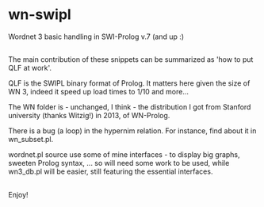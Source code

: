 # wn-swipl
Wordnet 3 basic handling in SWI-Prolog v.7 (and up :)

##
The main contribution of these snippets can be summarized as 'how to put QLF at work'.

QLF is the SWIPL binary format of Prolog.
It matters here given the size of WN 3, indeed it speed up load times to 1/10 and more...

The WN folder is - unchanged, I think - the distribution I got from Stanford university (thanks Witzig!) in 2013, of WN-Prolog.

There is a bug (a loop) in the hypernim relation.
For instance, find about it in wn_subset.pl.

wordnet.pl source use some of mine interfaces - to display big graphs, sweeten Prolog syntax, ... so will need some work to be used,
while wn3_db.pl will be easier, still featuring the essential interfaces.

##
Enjoy!
